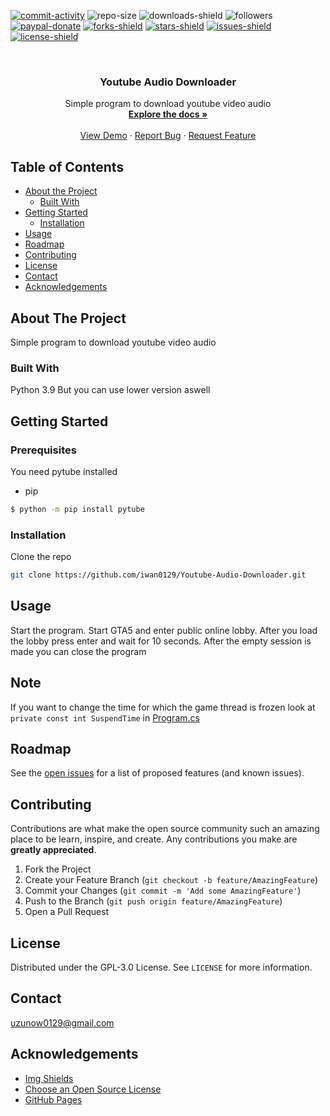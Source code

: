 [![commit-activity]][commit-url]
![repo-size]
![downloads-shield]
![followers]
[![paypal-donate]][paypal-url]
[![forks-shield]][forks-url]
[![stars-shield]][stars-url]
[![issues-shield]][issues-url]
[![license-shield]][license-url]


<!-- PROJECT LOGO -->
<br />
<p align="center">
  <!--
  <a href="https://github.com/iwan0129/Youtube-Audio-Downloader">
    <img src="images/logo.png" alt="Logo" width="80" height="80">
  </a>
  -->
  
  <h3 align="center">Youtube Audio Downloader</h3>

  <p align="center">
    Simple program to download youtube video audio
    <br />
    <a href="https://github.com/iwan0129/Youtube-Audio-Downloader"><strong>Explore the docs »</strong></a>
    <br />
    <br />
    <a href="https://github.com/iwan0129/Youtube-Audio-Downloader">View Demo</a>
    ·
    <a href="https://github.com/iwan0129/Youtube-Audio-Downloader/issues">Report Bug</a>
    ·
    <a href="https://github.com/iwan0129/Youtube-Audio-Downloader/issues">Request Feature</a>
  </p>
</p>


## Table of Contents

* [About the Project](#about-the-project)
  * [Built With](#built-with)
* [Getting Started](#getting-started)
  <!--* [Prerequisites](#prerequisites)-->
  * [Installation](#installation)
* [Usage](#usage)
* [Roadmap](#roadmap)
* [Contributing](#contributing)
* [License](#license)
* [Contact](#contact)
* [Acknowledgements](#acknowledgements)

## About The Project

<!-- [![Product Name Screen Shot][product-screenshot]](https://example.com) -->

Simple program to download youtube video audio

### Built With
Python 3.9 But you can use lower version aswell

## Getting Started

### Prerequisites

You need pytube installed
* pip
```sh
$ python -m pip install pytube
```

### Installation

Clone the repo
```sh
git clone https://github.com/iwan0129/Youtube-Audio-Downloader.git
```

## Usage

Start the program. Start GTA5 and enter public online lobby. After you load the lobby press enter and wait for 10 seconds. After the empty session is made you can close the program

## Note

If you want to change the time for which the game thread is frozen look at `private const int SuspendTime` in [Program.cs]

## Roadmap

See the [open issues](https://github.com/iwan0129/Youtube-Audio-Downloader/issues) for a list of proposed features (and known issues).

## Contributing

Contributions are what make the open source community such an amazing place to be learn, inspire, and create. Any contributions you make are **greatly appreciated**.

1. Fork the Project
2. Create your Feature Branch (`git checkout -b feature/AmazingFeature`)
3. Commit your Changes (`git commit -m 'Add some AmazingFeature'`)
4. Push to the Branch (`git push origin feature/AmazingFeature`)
5. Open a Pull Request

## License

Distributed under the GPL-3.0 License. See `LICENSE` for more information.

## Contact

uzunow0129@gmail.com

## Acknowledgements
* [Img Shields](https://shields.io)
* [Choose an Open Source License](https://choosealicense.com)
* [GitHub Pages](https://pages.github.com)


[contributors-shield]: https://img.shields.io/github/contributors/iwan0129/Youtube-Audio-Downloader.svg?style=for-the-badge
[contributors-url]: https://github.com/iwan0129/Youtube-Audio-Downloader/graphs/contributors
[forks-shield]: https://img.shields.io/github/forks/iwan0129/Youtube-Audio-Downloader.svg?style=for-the-badge
[forks-url]: https://github.com/iwan0129/Youtube-Audio-Downloader/network/members
[stars-shield]: https://img.shields.io/github/stars/iwan0129/Youtube-Audio-Downloader.svg?style=for-the-badge
[stars-url]: https://github.com/iwan0129/Youtube-Audio-Downloader/stargazers
[issues-shield]: https://img.shields.io/github/issues/iwan0129/Youtube-Audio-Downloader.svg?style=for-the-badge
[issues-url]: https://github.com/iwan0129/Youtube-Audio-Downloader/issues
[license-shield]: https://img.shields.io/github/license/iwan0129/Youtube-Audio-Downloader.svg?style=for-the-badge
[license-url]: https://github.com/iwan0129/Youtube-Audio-Downloader/blob/master/LICENSE
[product-screenshot]: images/screenshot.png
[repo-size]: https://img.shields.io/github/repo-size/iwan0129/Youtube-Audio-Downloader.svg?label=repository%20size&style=for-the-badge
[commit-activity]: https://img.shields.io/github/commit-activity/m/iwan0129/Youtube-Audio-Downloader.svg?style=for-the-badge
[commit-url]: https://github.com/iwan0129/Youtube-Audio-Downloader/commits/master
[followers]: https://img.shields.io/github/followers/iwan0129?style=for-the-badge
[paypal-url]: https://paypal.me/iwan0129?locale.x=en_US
[paypal-donate]: https://img.shields.io/badge/donate-PayPal-104098.svg?style=for-the-badge&logo=PayPal
[Program.cs]: https://github.com/iwan0129/Youtube-Audio-Downloader/blob/master/GTA5%20Empty%20Session%20Maker/Program.cs
[downloads-shield]: https://img.shields.io/github/downloads/iwan0129/Youtube-Audio-Downloader/total.svg?style=for-the-badge
